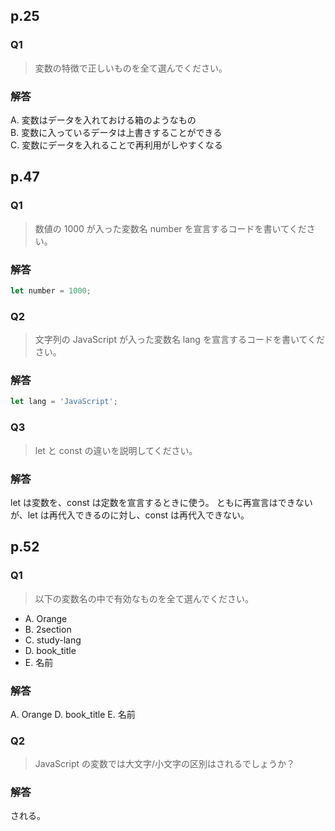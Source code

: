 ## p.25
### Q1
> 変数の特徴で正しいものを全て選んでください。

### 解答
A. 変数はデータを入れておける箱のようなもの  
B. 変数に入っているデータは上書きすることができる  
C. 変数にデータを入れることで再利用がしやすくなる  


## p.47
### Q1
> 数値の 1000 が入った変数名 number を宣言するコードを書いてください。

### 解答
```js
let number = 1000;
```

### Q2
> 文字列の JavaScript が入った変数名 lang を宣言するコードを書いてください。

### 解答
```js
let lang = 'JavaScript';
```

### Q3
> let と const の違いを説明してください。

### 解答
let は変数を、const は定数を宣言するときに使う。
ともに再宣言はできないが、let は再代入できるのに対し、const は再代入できない。


## p.52
### Q1
> 以下の変数名の中で有効なものを全て選んでください。

- A. Orange
- B. 2section
- C. study-lang
- D. book_title
- E. 名前

### 解答
A. Orange
D. book_title
E. 名前

### Q2
> JavaScript の変数では大文字/小文字の区別はされるでしょうか？

### 解答
される。
